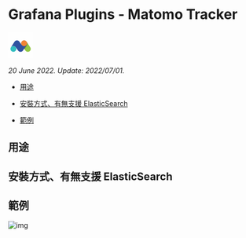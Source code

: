 # Grafana Plugins - Matomo Tracker 

![img](Matomo_Tracker_icon.png)

*20 June 2022. Update: 2022/07/01.*

* [用途](#use)

* [安裝方式、有無支援 ElasticSearch](#install)

* [範例](#example)

<h2 id="use">用途</h2>



<h2 id="install">安裝方式、有無支援 ElasticSearch</h2>





<h2 id="example">範例</h2>

![img](AJAX.png)

